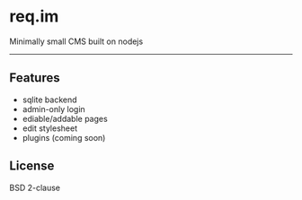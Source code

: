 req.im
======

Minimally small CMS built on nodejs

---

Features
--------

* sqlite backend
* admin-only login
* ediable/addable pages
* edit stylesheet
* plugins (coming soon)

License
-------

BSD 2-clause
